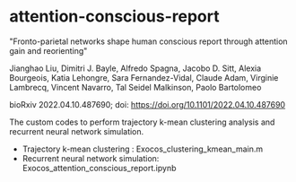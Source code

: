 # attention-conscious-report

"Fronto-parietal networks shape human conscious report through attention gain and reorienting"  

Jianghao Liu, Dimitri J. Bayle, Alfredo Spagna, Jacobo D. Sitt, Alexia Bourgeois, Katia Lehongre, Sara Fernandez-Vidal, Claude Adam, Virginie Lambrecq, Vincent Navarro, Tal Seidel Malkinson, Paolo Bartolomeo  

bioRxiv 2022.04.10.487690; doi: https://doi.org/10.1101/2022.04.10.487690

The custom codes to perform trajectory k-mean clustering analysis and recurrent neural network simulation.

- Trajectory k-mean clustering : Exocos_clustering_kmean_main.m
- Recurrent neural network simulation: Exocos_attention_conscious_report.ipynb

